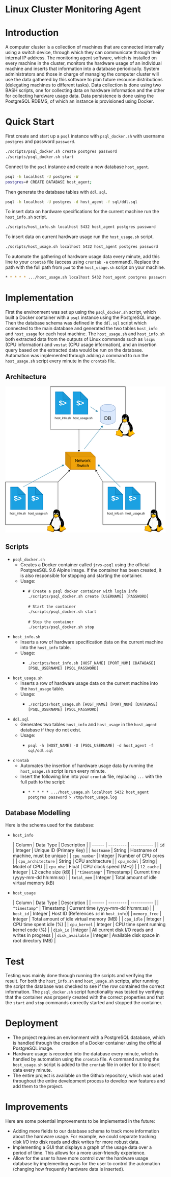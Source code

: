 # Linux Cluster Monitoring Agent

# Introduction
A computer cluster is a collection of machines that are connected internally using a switch device, through which they can communicate through their internal IP address. The monitoring agent software, which is installed on every machine in the cluster, monitors the hardware usage of an individual machine and inserts that information into a database periodically. System administrators and those in charge of managing the computer cluster will use the data gathered by this software to plan future resource distributions (delegating machines to different tasks). Data collection is done using two BASH scripts, one for collecting data on hardware information and the other for collecting hardware usage data. Data persistence is done using the PostgreSQL RDBMS, of which an instance is provisioned using Docker.

# Quick Start
First create and start up a `psql` instance with `psql_docker.sh` with username `postgres` and password `password`.
```.bash
./scripts/psql_docker.sh create postgres password
./scripts/psql_docker.sh start
```
Connect to the `psql` instance and create a new database `host_agent`.
```.bash
psql -h localhost -U postgres -W
postgres=# CREATE DATABASE host_agent;
```
Then generate the database tables with `ddl.sql`.
```.bash
psql -h localhost -U postgres -d host_agent -f sql/ddl.sql
```
To insert data on hardware specifications for the current machine run the `host_info.sh` script.
```.bash
./scripts/host_info.sh localhost 5432 host_agent postgres password
```
To insert data on current hardware usage run the `host_usage.sh` script.
```.bash
./scripts/host_usage.sh localhost 5432 host_agent postgres password
```
To automate the gathering of hardware usage data every minute, add this line to your `crontab` file (access using `crontab -e` command).
Replace the path with the full path from `pwd` to the `host_usage.sh` script on your machine.
```.bash
* * * * * .../host_usage.sh localhost 5432 host_agent postgres password > /tmp/host_usage.log
```

# Implementation
First the environment was set up using the `psql_docker.sh` script, which built
a Docker container with a `psql` instance using the PostgreSQL image.
Then the database schema was defined in the `ddl.sql` script which connected to the
main database and generated the two tables `host_info` and `host_usage` for each host
machine. The `host_usage.sh` and `host_info.sh` both extracted data from
the outputs of Linux commands such as `lscpu` (CPU information) and `vmstat` (CPU usage information),
and an insertion query based on the extracted data would be run on the database.
Automation was implemented through adding a command to run the `host_usage.sh` script
every minute in the `crontab` file.

## Architecture
![image](assets/project_architecture.png)

## Scripts
- `psql_docker.sh`
  - Creates a Docker container called `jrvs-psql` using the official PostgresSQL 9.6 Alpine image. If the container has been created, it is also responsible for stopping and starting the container.
  - Usage:
    - ```shell
      # Create a psql docker container with login info
      ./scripts/psql_docker.sh create [USERNAME] [PASSWORD]
      
      # Start the container
      ./scripts/psql_docker.sh start
      
      # Stop the container
      ./scripts/psql_docker.sh stop
      ```
- `host_info.sh`
  - Inserts a row of hardware specification data on the current machine into the `host_info` table.
  - Usage:
    - ```shell
      ./scripts/host_info.sh [HOST_NAME] [PORT_NUM] [DATABASE] [PSQL_USERNAME] [PSQL_PASSWORD]
      ```
- `host_usage.sh`
  - Inserts a row of hardware usage data on the current machine into the `host_usage` table.
  - Usage:
    - ```shell
      ./scripts/host_usage.sh [HOST_NAME] [PORT_NUM] [DATABASE] [PSQL_USERNAME] [PSQL_PASSWORD]
      ```
- `ddl.sql`
  - Generates two tables `host_info` and `host_usage` in the `host_agent` database if they do not exist.
  - Usage:
    - ```shell
      psql -h [HOST_NAME] -U [PSQL_USERNAME] -d host_agent -f sql/ddl.sql
      ```
- `crontab`
  - Automates the insertion of hardware usage data by running the `host_usage.sh` script is run every minute.
  - Insert the following line into your `crontab` file, replacing `...` with the full path to the script:
    - ```
      * * * * * .../host_usage.sh localhost 5432 host_agent postgres password > /tmp/host_usage.log
      ```
## Database Modelling
Here is the schema used for the database:
- `host_info`

  | Column | Data Type | Description |
      | ------ | --------- | ----------- |
  | `id` | Integer | Unique ID (Primary Key) |
  | `hostname` | String | Hostname of machine, must be unique |
  | `cpu_number` | Integer | Number of CPU cores |
  | `cpu_architecture` | String | CPU architecture |
  | `cpu_model` | String | Model of CPU |
  | `cpu_mhz` | Float | CPU clock speed (MHz) |
  | `l2_cache` | Integer | L2 cache size (kB) |
  | `"timestamp"` | Timestamp | Current time (yyyy-mm-dd hh:mm:ss) |
  | `total_mem` | Integer | Total amount of idle virtual memory (kB)

- `host_usage`

  | Column | Data Type | Description |
      | ------ | --------- | ----------- |
  | `"timestamp"` | Timestamp | Current time (yyyy-mm-dd hh:mm:ss) |
  | `host_id` | Integer | Host ID (References `id` in `host_info`)|
  | `memory_free` | Integer | Total amount of idle virtual memory (MB) |
  | `cpu_idle` | Integer | CPU time spent idle (%) |
  | `cpu_kernel` | Integer | CPU time spent running kernel code (%) |
  | `disk_io` | Integer | All current disk I/O reads and writes in progress |
  | `disk_available` | Integer | Available disk space in root directory (MB) |

# Test
Testing was mainly done through running the scripts and verifying the result. For both the `host_info.sh` and `host_usage.sh` scripts, after running the script the database was checked to see if the row contained the correct information. The `psql_docker.sh` script functionality was tested by verifying that the container was properly created with the correct properties and that the `start` and `stop` commands correctly started and stopped the container.

# Deployment
- The project requires an environment with a PostgreSQL database, which is handled through the creation of a Docker container using the official PostgreSQL image.
- Hardware usage is recorded into the database every minute, which is handled by automation using the `crontab` file. A command running the `host_usage.sh` script is added to the `crontab` file in order for it to insert data every minute.
- The entire project is available on the Github repository, which was used throughout the entire development process to develop new features and add them to the project.

# Improvements
Here are some potential improvements to be implemented in the future:
- Adding more fields to our database schema to track more information about the hardware usage. For example, we could separate tracking disk I/O into disk reads and disk writes for more robust data.
- Implementing a GUI that displays a graph of the usage data over a period of time. This allows for a more user-friendly experience.
- Allow for the user to have more control over the hardware usage database by implementing ways for the user to control the automation (changing how frequently hardware data is inserted). 